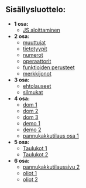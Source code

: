 ## Sisällysluottelo:

- **1 osa:**
  - [JS aloittaminen](01_osa/index.html)
- **2 osa:**
  - [muuttujat](02_osa/01_muuttuja/)
  - [tietotyypit](02_osa/02_data_types/)
  - [numerot](02_osa/03_numerot/)
  - [operaattorit](02_osa/04_operaattorit/)
  - [funktioiden perusteet](02_osa/05_funktiot/)
  - [merkkijonot](02_osa/06_merkkijonot/)
- **3 osa:**
  - [ehtolauseet](03_osa/ehtolauseet/)
  - [silmukat](03_osa/silmukat/)
- **4 osa:**
  - [dom 1](04_osa/dom1/)
  - [dom 2](04_osa/dom2/)
  - [dom 3](04_osa/dom3/)
  - [demo 1](04_osa/demo1/)
  - [demo 2](04_osa/demo2/)
  - [pannukakkutilaus osa 1](04_osa/pancake_tilaussivu/)
- **5 osa:**
  - [Taulukot 1](05_osa/script.js)
  - [Taulukot 2](05_osa/script2.js)
- **6 osa:**
  - [pannukakkutilaussivu 2](06_osa/pannukakkutilaussivu2/)
  - [oliot 1](06_osa/oliot_01.js)
  - [oliot 2](06_osa/oliot_02.js)
